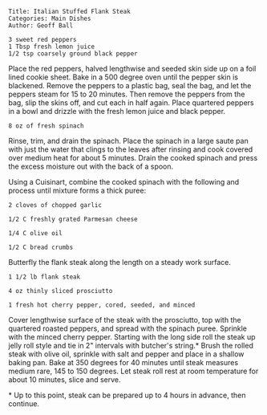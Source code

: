 ~~~ recipe-info
Title: Italian Stuffed Flank Steak
Categories: Main Dishes
Author: Geoff Ball
~~~

~~~ recipe-ingredients
3 sweet red peppers
1 Tbsp fresh lemon juice
1/2 tsp coarsely ground black pepper
~~~

Place the red peppers, halved lengthwise and seeded skin side up on a foil lined cookie sheet.
Bake in a 500 degree oven until the pepper skin is blackened.  Remove the peppers to a plastic bag,
seal the bag, and let the peppers steam for 15 to 20 minutes.  Then remove the peppers from the bag,
slip the skins off,  and cut each in half again.  Place quartered peppers in a bowl and drizzle with
the fresh lemon juice and black pepper.

~~~ recipe-ingredients
8 oz of fresh spinach
~~~

Rinse, trim, and drain the spinach.  Place the spinach in a large saute pan with just the
water that clings to the leaves after rinsing and cook covered over medium heat for about 5 minutes.
Drain the cooked spinach and press the excess moisture out with the back of a spoon.

Using a Cuisinart, combine the cooked spinach with the following and process until mixture forms a thick puree:

~~~ recipe-ingredients
2 cloves of chopped garlic

1/2 C freshly grated Parmesan cheese

1/4 C olive oil

1/2 C bread crumbs
~~~

Butterfly the flank steak along the length on a steady work surface.

~~~ recipe-ingredients
1 1/2 lb flank steak

4 oz thinly sliced prosciutto

1 fresh hot cherry pepper, cored, seeded, and minced
~~~

Cover lengthwise
surface of the steak with the prosciutto, top with the quartered roasted peppers, and
spread with the spinach puree.  Sprinkle with the minced cherry pepper.
Starting with the long side roll the steak up jelly roll style and tie in 2" intervals with
butcher's string.\* Brush the rolled steak with olive oil, sprinkle with salt and pepper and place
in a shallow baking pan.  Bake at 350 degrees for 40 minutes until steak measures medium rare, 145
to 150 degrees.  Let steak roll rest at room temperature for about 10 minutes, slice and serve.

\* Up to this point, steak can be prepared up to 4 hours in advance, then continue.
